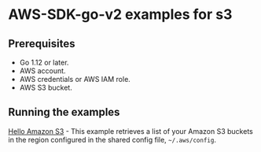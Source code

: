 # AWS-SDK-go-v2 examples for s3

## Prerequisites

- Go 1.12 or later.
- AWS account.
- AWS credentials or AWS IAM role.
- AWS S3 bucket.

## Running the examples

[Hello Amazon S3](s3/hello/hello.go) - This example retrieves a list of your Amazon S3 buckets in the region configured in the shared config file, `~/.aws/config`.
